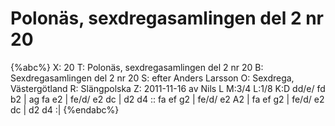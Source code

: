 # Polonäs, sexdregasamlingen del 2 nr 20

{%abc%}
X: 20
T: Polonäs, sexdregasamlingen del 2 nr 20
B: Sexdregasamlingen del 2 nr 20
S: efter Anders Larsson
O: Sexdrega, Västergötland
R: Slängpolska
Z: 2011-11-16 av Nils L
M:3/4
L:1/8
K:D
dd/e/ fd b2 | ag fa e2 | fe/d/ e2 dc | d2 d4 ::
fa ef g2 | fe/d/ e2 A2 | fa ef g2 | fe/d/ e2 dc |
d2 d4 :|
{%endabc%}

